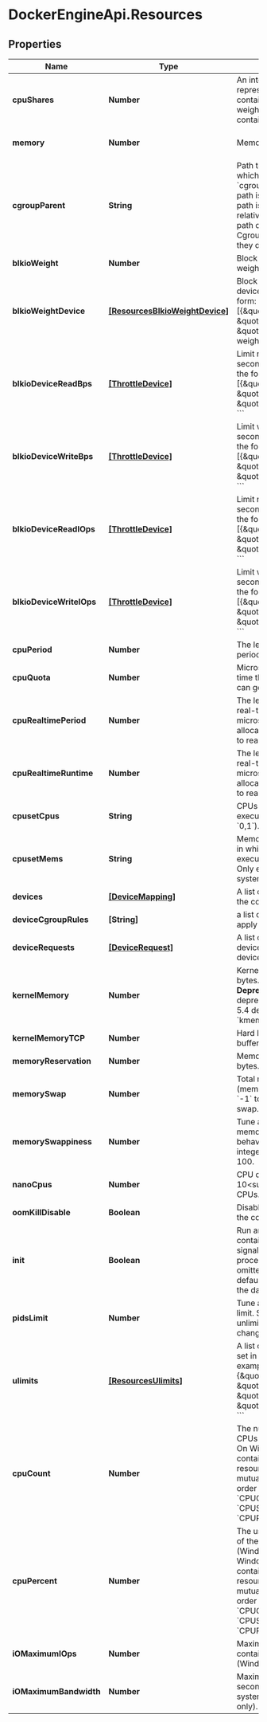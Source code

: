 # DockerEngineApi.Resources

## Properties

Name | Type | Description | Notes
------------ | ------------- | ------------- | -------------
**cpuShares** | **Number** | An integer value representing this container&#39;s relative CPU weight versus other containers.  | [optional] 
**memory** | **Number** | Memory limit in bytes. | [optional] [default to 0]
**cgroupParent** | **String** | Path to &#x60;cgroups&#x60; under which the container&#39;s &#x60;cgroup&#x60; is created. If the path is not absolute, the path is considered to be relative to the &#x60;cgroups&#x60; path of the init process. Cgroups are created if they do not already exist.  | [optional] 
**blkioWeight** | **Number** | Block IO weight (relative weight). | [optional] 
**blkioWeightDevice** | [**[ResourcesBlkioWeightDevice]**](ResourcesBlkioWeightDevice.md) | Block IO weight (relative device weight) in the form:  &#x60;&#x60;&#x60; [{\&quot;Path\&quot;: \&quot;device_path\&quot;, \&quot;Weight\&quot;: weight}] &#x60;&#x60;&#x60;  | [optional] 
**blkioDeviceReadBps** | [**[ThrottleDevice]**](ThrottleDevice.md) | Limit read rate (bytes per second) from a device, in the form:  &#x60;&#x60;&#x60; [{\&quot;Path\&quot;: \&quot;device_path\&quot;, \&quot;Rate\&quot;: rate}] &#x60;&#x60;&#x60;  | [optional] 
**blkioDeviceWriteBps** | [**[ThrottleDevice]**](ThrottleDevice.md) | Limit write rate (bytes per second) to a device, in the form:  &#x60;&#x60;&#x60; [{\&quot;Path\&quot;: \&quot;device_path\&quot;, \&quot;Rate\&quot;: rate}] &#x60;&#x60;&#x60;  | [optional] 
**blkioDeviceReadIOps** | [**[ThrottleDevice]**](ThrottleDevice.md) | Limit read rate (IO per second) from a device, in the form:  &#x60;&#x60;&#x60; [{\&quot;Path\&quot;: \&quot;device_path\&quot;, \&quot;Rate\&quot;: rate}] &#x60;&#x60;&#x60;  | [optional] 
**blkioDeviceWriteIOps** | [**[ThrottleDevice]**](ThrottleDevice.md) | Limit write rate (IO per second) to a device, in the form:  &#x60;&#x60;&#x60; [{\&quot;Path\&quot;: \&quot;device_path\&quot;, \&quot;Rate\&quot;: rate}] &#x60;&#x60;&#x60;  | [optional] 
**cpuPeriod** | **Number** | The length of a CPU period in microseconds. | [optional] 
**cpuQuota** | **Number** | Microseconds of CPU time that the container can get in a CPU period.  | [optional] 
**cpuRealtimePeriod** | **Number** | The length of a CPU real-time period in microseconds. Set to 0 to allocate no time allocated to real-time tasks.  | [optional] 
**cpuRealtimeRuntime** | **Number** | The length of a CPU real-time runtime in microseconds. Set to 0 to allocate no time allocated to real-time tasks.  | [optional] 
**cpusetCpus** | **String** | CPUs in which to allow execution (e.g., &#x60;0-3&#x60;, &#x60;0,1&#x60;).  | [optional] 
**cpusetMems** | **String** | Memory nodes (MEMs) in which to allow execution (0-3, 0,1). Only effective on NUMA systems.  | [optional] 
**devices** | [**[DeviceMapping]**](DeviceMapping.md) | A list of devices to add to the container. | [optional] 
**deviceCgroupRules** | **[String]** | a list of cgroup rules to apply to the container | [optional] 
**deviceRequests** | [**[DeviceRequest]**](DeviceRequest.md) | A list of requests for devices to be sent to device drivers.  | [optional] 
**kernelMemory** | **Number** | Kernel memory limit in bytes.  &lt;p&gt;&lt;br /&gt;&lt;/p&gt;  &gt; **Deprecated**: This field is deprecated as the kernel 5.4 deprecated &gt; &#x60;kmem.limit_in_bytes&#x60;.  | [optional] 
**kernelMemoryTCP** | **Number** | Hard limit for kernel TCP buffer memory (in bytes). | [optional] 
**memoryReservation** | **Number** | Memory soft limit in bytes. | [optional] 
**memorySwap** | **Number** | Total memory limit (memory + swap). Set as &#x60;-1&#x60; to enable unlimited swap.  | [optional] 
**memorySwappiness** | **Number** | Tune a container&#39;s memory swappiness behavior. Accepts an integer between 0 and 100.  | [optional] 
**nanoCpus** | **Number** | CPU quota in units of 10&lt;sup&gt;-9&lt;/sup&gt; CPUs. | [optional] 
**oomKillDisable** | **Boolean** | Disable OOM Killer for the container. | [optional] 
**init** | **Boolean** | Run an init inside the container that forwards signals and reaps processes. This field is omitted if empty, and the default (as configured on the daemon) is used.  | [optional] 
**pidsLimit** | **Number** | Tune a container&#39;s PIDs limit. Set &#x60;0&#x60; or &#x60;-1&#x60; for unlimited, or &#x60;null&#x60; to not change.  | [optional] 
**ulimits** | [**[ResourcesUlimits]**](ResourcesUlimits.md) | A list of resource limits to set in the container. For example:  &#x60;&#x60;&#x60; {\&quot;Name\&quot;: \&quot;nofile\&quot;, \&quot;Soft\&quot;: 1024, \&quot;Hard\&quot;: 2048} &#x60;&#x60;&#x60;  | [optional] 
**cpuCount** | **Number** | The number of usable CPUs (Windows only).  On Windows Server containers, the processor resource controls are mutually exclusive. The order of precedence is &#x60;CPUCount&#x60; first, then &#x60;CPUShares&#x60;, and &#x60;CPUPercent&#x60; last.  | [optional] 
**cpuPercent** | **Number** | The usable percentage of the available CPUs (Windows only).  On Windows Server containers, the processor resource controls are mutually exclusive. The order of precedence is &#x60;CPUCount&#x60; first, then &#x60;CPUShares&#x60;, and &#x60;CPUPercent&#x60; last.  | [optional] 
**iOMaximumIOps** | **Number** | Maximum IOps for the container system drive (Windows only) | [optional] 
**iOMaximumBandwidth** | **Number** | Maximum IO in bytes per second for the container system drive (Windows only).  | [optional] 


